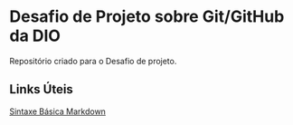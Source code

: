 # Desafio de Projeto sobre Git/GitHub da DIO
Repositório criado para o Desafio de projeto.
## Links Úteis 
[Sintaxe Básica Markdown](https://www.markdownguide.org/basic-syntax/)
